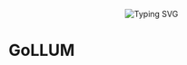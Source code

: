 
<p align="center">
<a>
    <img src="https://readme-typing-svg.demolab.com?font=Georgia&size=28&duration=3000&pause=2000&multiline=true&width=1000&height=100&lines=GoLLUM - Go + Lite + Language + Understanding + Machine" alt="Typing SVG" />
</a>
<br/>

# GoLLUM